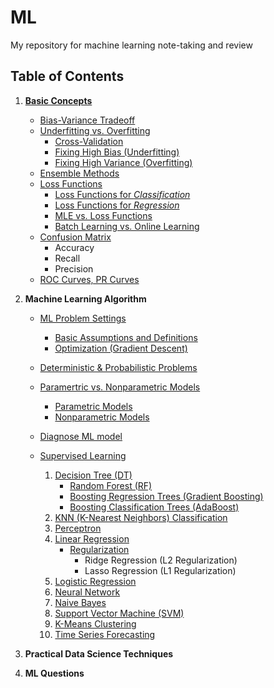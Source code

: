 # ML
My repository for machine learning note-taking and review

## Table of Contents

1. [**Basic Concepts**](https://billlidc.github.io/ML/part-1-basic-concepts)
    - [Bias-Variance Tradeoff](https://billlidc.github.io/ML/part-1-basic-concepts#bias-variance-tradeoff)
    - [Underfitting vs. Overfitting](https://billlidc.github.io/ML/part-1-basic-concepts#underfitting-vs-overfitting)
        - [Cross-Validation](https://billlidc.github.io/ML/part-1-basic-concepts#cross-validation)
        - [Fixing High Bias (Underfitting)](https://billlidc.github.io/ML/part-1-basic-concepts#fixing-high-bias-underfitting)
        - [Fixing High Variance (Overfitting)](https://billlidc.github.io/ML/part-1-basic-concepts#fixing-high-variance-overfitting)
    - [Ensemble Methods](https://billlidc.github.io/ML/part-1-basic-concepts#ensemble-methods)
    - [Loss Functions](https://billlidc.github.io/ML/part-1-basic-concepts#loss-functions)
        - [Loss Functions for *Classification*](https://billlidc.github.io/ML/part-1-basic-concepts#loss-functions-for-classification)
        - [Loss Functions for *Regression*](https://billlidc.github.io/ML/part-1-basic-concepts#loss-functions-for-regression)
        - [MLE vs. Loss Functions](https://billlidc.github.io/ML/part-1-basic-concepts#mle-vs-loss-functions)
        - [Batch Learning vs. Online Learning](https://billlidc.github.io/ML/part-1-basic-concepts#batch-learning-vs-online-learning)
    - [Confusion Matrix](https://billlidc.github.io/ML/part-1-basic-concepts#confusion-matrix)
        - Accuracy
        - Recall
        - Precision
    - [ROC Curves, PR Curves](https://billlidc.github.io/ML/part-1-basic-concepts#roc-curves-pr-curves)

2. **Machine Learning Algorithm**

    - [ML Problem Settings](https://billlidc.github.io/ML/part-2-machine-learning-algorithms#ml-problem-settings)
        - [Basic Assumptions and Definitions](https://billlidc.github.io/ML/part-2-machine-learning-algorithms#basic-assumptions-and-definitions)
        - [Optimization (Gradient Descent)](https://billlidc.github.io/ML/part-2-machine-learning-algorithms#optimization-gradient-descent)
    - [Deterministic & Probabilistic Problems](https://billlidc.github.io/ML/part-2-machine-learning-algorithms#deterministic--probabilistic-problems)
    - [Paramertric vs. Nonparametric Models](https://billlidc.github.io/ML/part-2-machine-learning-algorithms#paramertric-vs-non-parametric-models)
        - [Parametric Models](https://billlidc.github.io/ML/part-2-machine-learning-algorithms#parametric-models)
        - [Nonparametric Models](https://billlidc.github.io/ML/part-2-machine-learning-algorithms#nonparametric-models)

    - [Diagnose ML model](https://billlidc.github.io/ML/part-2-machine-learning-algorithms#diagnose-ml-model)
    - [Supervised Learning](https://billlidc.github.io/ML/part-2-machine-learning-algorithms#supervised-learning)
        1. [Decision Tree (DT)](https://billlidc.github.io/ML/part-2-machine-learning-algorithms#decision-tree)
            - [Random Forest (RF)](https://billlidc.github.io/ML/part-2-machine-learning-algorithms#random-forest-rf)
            - [Boosting Regression Trees (Gradient Boosting)](https://billlidc.github.io/ML/part-2-machine-learning-algorithms#boosting-regression-trees-gradient-boosting)
            - [Boosting Classification Trees (AdaBoost)](https://billlidc.github.io/ML/part-2-machine-learning-algorithms#boosting-classification-trees-adaboost)
        2. [KNN (K-Nearest Neighbors) Classification](https://billlidc.github.io/ML/part-2-machine-learning-algorithms#knn-k-nearest-neighbors-classification)
        3. [Perceptron](https://billlidc.github.io/ML/part-2-machine-learning-algorithms#perceptron)
        4. [Linear Regression](https://billlidc.github.io/ML/part-2-machine-learning-algorithms#linear-regression)
            - [Regularization](https://billlidc.github.io/ML/part-2-machine-learning-algorithms#regularization)
                - Ridge Regression (L2 Regularization)
                - Lasso Regression (L1 Regularization)
        5. [Logistic Regression](https://billlidc.github.io/ML/part-2-machine-learning-algorithms#logistic-regression)
        6. [Neural Network](https://billlidc.github.io/ML/part-2-machine-learning-algorithms#neural-network)
        7. [Naive Bayes](https://billlidc.github.io/ML/part-2-machine-learning-algorithms#naive-bayes)
        8. [Support Vector Machine (SVM)](https://billlidc.github.io/ML/part-2-machine-learning-algorithms#support-vector-machine-svm)
        9. [K-Means Clustering](https://billlidc.github.io/ML/part-2-machine-learning-algorithms#k-means-clustering)
        10. [Time Series Forecasting](https://billlidc.github.io/ML/part-2-machine-learning-algorithms#time-series-forecasting)


3. **Practical Data Science Techniques**

4. **ML Questions**
